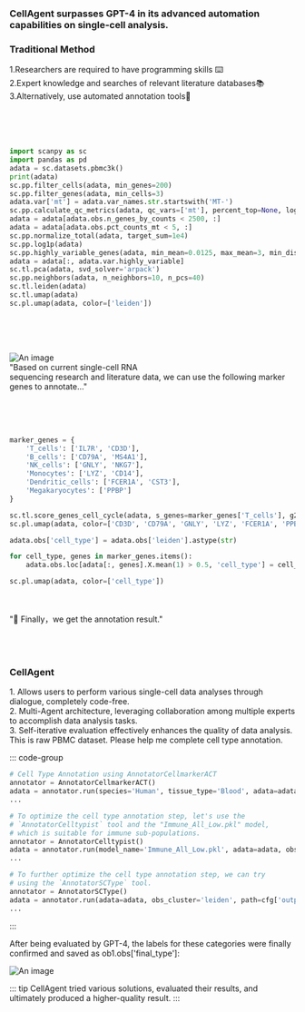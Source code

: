 ### CellAgent surpasses GPT-4 in its advanced automation capabilities on single-cell analysis.

<v-container class="mt-8 mb-16 py-0 px-8">
  <v-row>
    <v-col cols="6">
      <h3 class="mb-2">Traditional Method</h3>
      <v-card
        border="surface-variant sm opacity-100"
        title=""
        variant="text"
        class="rounded-0"
      >
        <v-card-text>
1.Researchers are required to have programming skills ⌨️<br>
2.Expert knowledge and searches of relevant literature databases📚<br>
3.Alternatively, use automated annotation tools📐<br>
        </v-card-text>
      </v-card>
      <v-card
        border="surface-variant sm opacity-100"
        title="Output"
        variant="text"
        class="rounded-0 border-t-0"
      >
        <v-card-text style="text-wrap-mode:wrap;white-space:pre-wrap;white-space-collapse:preserves">
          
<div>

```python
import scanpy as sc
import pandas as pd
adata = sc.datasets.pbmc3k()
print(adata)
sc.pp.filter_cells(adata, min_genes=200)
sc.pp.filter_genes(adata, min_cells=3)
adata.var['mt'] = adata.var_names.str.startswith('MT-')
sc.pp.calculate_qc_metrics(adata, qc_vars=['mt'], percent_top=None, log1p=False, inplace=True)
adata = adata[adata.obs.n_genes_by_counts < 2500, :]
adata = adata[adata.obs.pct_counts_mt < 5, :]
sc.pp.normalize_total(adata, target_sum=1e4)
sc.pp.log1p(adata)
sc.pp.highly_variable_genes(adata, min_mean=0.0125, max_mean=3, min_disp=0.5)
adata = adata[:, adata.var.highly_variable]
sc.tl.pca(adata, svd_solver='arpack')
sc.pp.neighbors(adata, n_neighbors=10, n_pcs=40)
sc.tl.leiden(adata)
sc.tl.umap(adata)
sc.pl.umap(adata, color=['leiden'])
```
</div>

![An image](/user.png)
<span class="bg-grey-lighten-2">"Based on current single-cell RNA sequencing research and literature data, we can use the following marker genes to annotate..."
</span>
<div>

```python
marker_genes = {
    'T_cells': ['IL7R', 'CD3D'],
    'B_cells': ['CD79A', 'MS4A1'],
    'NK_cells': ['GNLY', 'NKG7'],
    'Monocytes': ['LYZ', 'CD14'],
    'Dendritic_cells': ['FCER1A', 'CST3'],
    'Megakaryocytes': ['PPBP']
}

sc.tl.score_genes_cell_cycle(adata, s_genes=marker_genes['T_cells'], g2m_genes=marker_genes['B_cells'])
sc.pl.umap(adata, color=['CD3D', 'CD79A', 'GNLY', 'LYZ', 'FCER1A', 'PPBP'])

adata.obs['cell_type'] = adata.obs['leiden'].astype(str)

for cell_type, genes in marker_genes.items():
    adata.obs.loc[adata[:, genes].X.mean(1) > 0.5, 'cell_type'] = cell_type

sc.pl.umap(adata, color=['cell_type'])
```
</div>
<span class="bg-grey-lighten-2">"📄 Finally，we get the annotation result."
</span>
<!-- <div>

::: danger
GPT-4 provided code for a basic solution.
:::
</div> -->
        </v-card-text>
      </v-card>
    </v-col>
    <v-col cols="6">
      <h3 class="mb-2 text-success">CellAgent</h3>
      <v-card
        border="success sm opacity-100"
        title=""
        variant="text"
        class="rounded-0 text-success"
      >
        <v-card-text>
1. Allows users to perform various single-cell data analyses through dialogue, completely code-free. <br>
2. Multi-Agent architecture, leveraging collaboration among multiple experts to accomplish data analysis tasks.<br>
3. Self-iterative evaluation effectively enhances the quality of data analysis.<br>
        </v-card-text>
      </v-card>
      <v-card
        border="success sm opacity-100"
        title=""
        variant="text"
        class="rounded-0 border-t-0 text-success"
      >
        <v-card-text>
          <v-expansion-panels tile elevation="0">
            <v-expansion-panel title="Thought and code generation">
              <v-expansion-panel-text>
                <span class="bg-light-green-lighten-2">
                  This is raw PBMC dataset. Please help me complete cell type annotation.<br>
                </span>
<div>

::: code-group

```python [Basic]
# Cell Type Annotation using AnnotatorCellmarkerACT
annotator = AnnotatorCellmarkerACT()
adata = annotator.run(species='Human', tissue_type='Blood', adata=adata, obs_cluster='leiden')
...
```

```python [Optimized]
# To optimize the cell type annotation step, let's use the
# `AnnotatorCelltypist` tool and the "Immune_All_Low.pkl" model,
# which is suitable for immune sub-populations.
annotator = AnnotatorCelltypist()
adata = annotator.run(model_name='Immune_All_Low.pkl', adata=adata, obs_cluster='leiden')
...
```

```python [Further Optimized]
# To further optimize the cell type annotation step, we can try
# using the `AnnotatorSCType` tool.
annotator = AnnotatorSCType()
adata = annotator.run(adata=adata, obs_cluster='leiden', path=cfg['output_dir'], tissue_type='Immune system')
...
```

:::
</div>
                <span class="bg-light-green-lighten-2">
                  After being evaluated by GPT-4, the labels for these categories were finally confirmed and saved as ob1.obs['final_type']:
                </span>
              </v-expansion-panel-text>
            </v-expansion-panel>
          </v-expansion-panels>
        
<div>

![An image](/final_annotation.png)

::: tip
CellAgent tried various solutions, evaluated their results, and ultimately produced a higher-quality result.
:::
</div>
        </v-card-text>
      </v-card>
    </v-col>
  </v-row>
</v-container>
